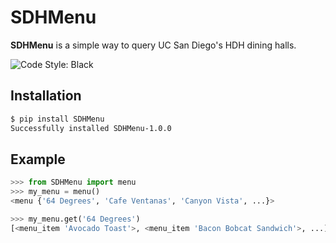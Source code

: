 # SDHMenu

**SDHMenu** is a simple way to query UC San Diego's HDH dining halls.

![Code Style: Black](https://img.shields.io/badge/code%20style-black-000000.svg)

## Installation

```bash
$ pip install SDHMenu
Successfully installed SDHMenu-1.0.0
```

## Example

```py
>>> from SDHMenu import menu
>>> my_menu = menu()
<menu {'64 Degrees', 'Cafe Ventanas', 'Canyon Vista', ...}>

>>> my_menu.get('64 Degrees')
[<menu_item 'Avocado Toast'>, <menu_item 'Bacon Bobcat Sandwich'>, ...]
```
